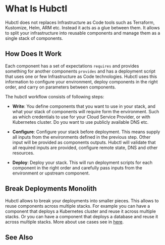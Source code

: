 # What Is Hubctl

Hubctl does not replaces Infrastructure as Code tools such as Terraform, Kustomize, Helm, ARM etc. Instead it acts as a glue between them. It allows to split your infrastructure into reusable components and manage them as a single stack of components.

## How Does It Work

Each component has a set of expectations `requires` and provides something for another components `provides` and has a deployment script that uses one or few Infrastructure as Code technologies. Hubctl uses this information to configure your environment, deploy components in the right order, and carry on parameters between components.

The hubctl workflow consists of following steps:

* **Write**: You define components that you want to use in your stack, and what your stack of components will require form the environment. Such as which credentials to use for your Cloud Service Provider, or with Kubernetes cluster. Do you want to use publicly available DNS etc.

* **Configure**: Configure your stack before deployment. This means supply all inputs from the environments defined in the previous step. Other input will be provided as components outputs. Hubctl will validate that all required inputs are provided, configure remote state, DNS and other resources.

* **Deploy**: Deploy your stack. This will run deployment scripts for each component in the right order and carefully pass inputs from the environment or upstream component.

## Break Deployments Monolith

Hubctl allows to break your deployments into smaller pieces. This allows to reuse components across multiple stacks. For example you can have a component that deploys a Kubernetes cluster and reuse it across multiple stacks. Or you can have a component that deploys a database and reuse it across multiple stacks. More about use cases see in [here](../use-cases).

## See Also


